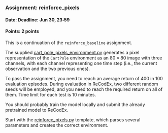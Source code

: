 ### Assignment: reinforce_pixels
#### Date: Deadline: Jun 30, 23:59
#### Points: 2 points

This is a continuation of the `reinforce_baseline` assignment.

The supplied [cart_pole_pixels_environment.py](https://github.com/ufal/npfl114/tree/past-2122/labs/13/cart_pole_pixels_environment.py)
generates a pixel representation of the `CartPole` environment
as an $80×80$ image with three channels, with each channel representing one time step
(i.e., the current observation and the two previous ones).

To pass the assignment, you need to reach an average return of 400 in 100
evaluation episodes. During evaluation in ReCodEx, two different random seeds
will be employed, and you need to reach the required return on all of them. Time
limit for each test is 10 minutes.

You should probably train the model locally and submit the already pretrained
model to ReCodEx.

Start with the
[reinforce_pixels.py](https://github.com/ufal/npfl114/tree/past-2122/labs/13/reinforce_pixels.py)
template, which parses several parameters and creates the correct environment.
